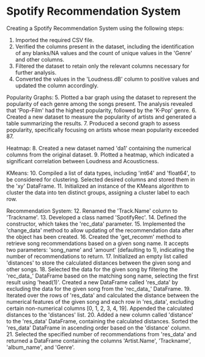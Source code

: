 # Spotify Recommendation System
Creating a Spotify Recommendation System using the following steps:

1. Imported the required CSV file.
2. Verified the columns present in the dataset, including the identification of any blanks/NA values and the count of unique values in the 'Genre' and other columns.
3. Filtered the dataset to retain only the relevant columns necessary for further analysis.
4. Converted the values in the 'Loudness.dB' column to positive values and updated the column accordingly.

Popularity Graphs:
5. Plotted a bar graph using the dataset to represent the popularity of each genre among the songs present. The analysis revealed that 'Pop-Film' had the highest popularity, followed by the 'K-Pop' genre.
6. Created a new dataset to measure the popularity of artists and generated a table summarizing the results.
7. Produced a second graph to assess popularity, specifically focusing on artists whose mean popularity exceeded 87.

Heatmap:
8. Created a new dataset named 'da1' containing the numerical columns from the original dataset.
9. Plotted a heatmap, which indicated a significant correlation between Loudness and Acousticness.

KMeans:
10. Compiled a list of data types, including 'int64' and 'float64', to be considered for clustering. Selected desired columns and stored them in the 'xy' DataFrame.
11. Initialized an instance of the KMeans algorithm to cluster the data into ten distinct groups, assigning a cluster label to each row.

Recommendation System:
12. Renamed the 'Track.Name' column to 'Trackname'.
13. Developed a class named 'SpotifyRec'.
14. Defined the constructor, which takes the 'rec_data' parameter.
15. Implemented the 'change_data' method to allow updating of the recommendation data after the object has been created.
16. Created the 'get_recomm' method to retrieve song recommendations based on a given song name. It accepts two parameters: 'song_name' and 'amount' (defaulting to 1), indicating the number of recommendations to return.
17. Initialized an empty list called 'distances' to store the calculated distances between the given song and other songs.
18. Selected the data for the given song by filtering the 'rec_data_' DataFrame based on the matching song name, selecting the first result using 'head(1)'. Created a new DataFrame called 'res_data' by excluding the data for the given song from the 'rec_data_' DataFrame.
19. Iterated over the rows of 'res_data' and calculated the distance between the numerical features of the given song and each row in 'res_data', excluding certain non-numerical columns [0, 1, 2, 3, 4, 19]. Appended the calculated distances to the 'distances' list.
20. Added a new column called 'distance' to the 'res_data' DataFrame, containing the calculated distances. Sorted the 'res_data' DataFrame in ascending order based on the 'distance' column.
21. Selected the specified number of recommendations from 'res_data' and returned a DataFrame containing the columns 'Artist.Name', 'Trackname', 'album_name', and 'Genre'.
